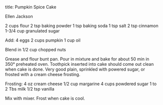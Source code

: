 title: Pumpkin Spice Cake

Ellen Jackson

2 cups flour 
2 tsp baking powder
1 tsp baking soda
1 tsp salt
2 tsp cinnamon
1-3/4 cup granulated sugar

Add:
4 eggs
2 cups pumpkin
1 cup oil

Blend in 1/2 cup chopped nuts

Grease and flour bunt pan.  Pour in mixture and bake for about 50 min in 350° preheated oven.  Toothpick inserted into cake should come out clean when cake is done.  Very good plain, sprinkled with powered sugar, or frosted with a cream cheese frosting. 

Frosting:
4 oz cream cheese
1/2 cup margarine
4 cups powdered sugar
1 to 2 Tbs milk
1/2 tsp vanilla

Mix with mixer.  Frost when cake is cool.
